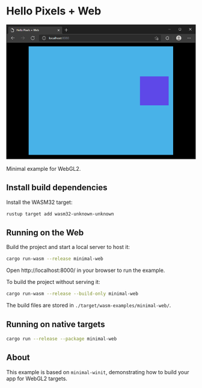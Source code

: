 # Hello Pixels + Web

![Hello Pixels + Web](../../img/minimal-web.png)

Minimal example for WebGL2.

## Install build dependencies

Install the WASM32 target:

```bash
rustup target add wasm32-unknown-unknown
```

## Running on the Web

Build the project and start a local server to host it:

```bash
cargo run-wasm --release minimal-web
```

Open http://localhost:8000/ in your browser to run the example.

To build the project without serving it:

```bash
cargo run-wasm --release --build-only minimal-web
```

The build files are stored in `./target/wasm-examples/minimal-web/`.

## Running on native targets

```bash
cargo run --release --package minimal-web
```

## About

This example is based on `minimal-winit`, demonstrating how to build your app for WebGL2 targets.
